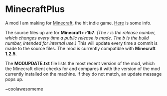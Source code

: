 MinecraftPlus
=============

A mod I am making for [Minecraft](http://minecraft.net), the hit indie game. [Here](http://www.minecraftforum.net/topic/1142468-) is some info.

The source files up are for **Minecraft+ r1b7**. *(The r is the release number, which changes every time a public release is made. The b is the build number, intended for internal use.)* This will update every time a commit is made to the source files.
The mod is currently compatible with **Minecraft 1.2.5**.

The **MODUPDATE.txt** file lists the most recent version of the mod, which the Minecraft client checks for and compares it with the version of the mod currently installed on the machine. If they do not match, an update message pops up.

~coolawesomeme